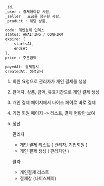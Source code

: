 
```javascript
_id,
_user : 결제해야할 사람,
_seller : 요금을 청구한 사람,
_product : 해당 상품,

code: 개인결제 인덱스
status: AWAITING / CONFIRM
expire: {
	startsAt,
	endsAt
},
price : 주문금액

payedAt: 결제일시
createdAt: 생성일시
```

1. 회원 요청으로 관리자가 개인 결제를 생성
2. 판매자, 상품, 금액, 유효기간으로 개인 결제 생성
3. 개인 결제 페이지에서 나이스 페이로 바로 결제
4. 기업 회원 페이지 -> 리스트, 결제 현황만 보여
5. 정산

	관리자 
	- 개인 결제 리스트 ( 관리자, 기업회원 )
	- 개인 결제 생성 ( 관리자만 )

	 클라
	 - 개인결제 리스트
	 - 결제창 (나이스페이)